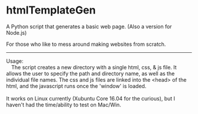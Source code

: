 # htmlTemplateGen
A Python script that generates a basic web page.
(Also a version for Node.js)

For those who like to mess around making websites from scratch.<br/>
<hr>
Usage:<br/>
&emsp;The script creates a new directory with a single html, css, & js file. It allows the user to specify the
path and directory name, as well as the individual file names. The css and js files are linked into the &lt;head&gt;
of the html, and the javascript runs once the 'window' is loaded.<br/><br/>
It works on Linux currently (Xubuntu Core 16.04 for the curious), but I haven't had the time/ability to test on Mac/Win.
